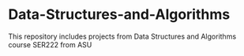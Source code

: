 # Data-Structures-and-Algorithms
This repository includes projects from Data Structures and Algorithms course SER222 from ASU 
